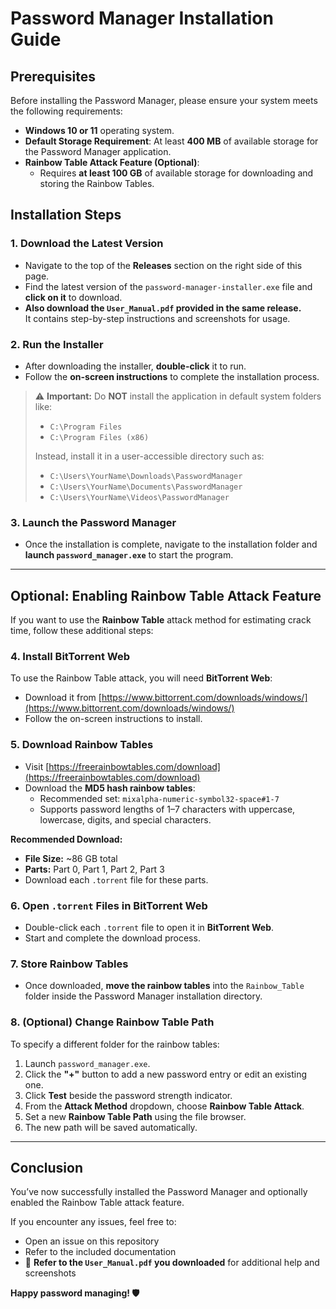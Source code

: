 # Password Manager Installation Guide

## Prerequisites

Before installing the Password Manager, please ensure your system meets the following requirements:

- **Windows 10 or 11** operating system.
- **Default Storage Requirement**: At least **400 MB** of available storage for the Password Manager application.
- **Rainbow Table Attack Feature (Optional)**:
  - Requires **at least 100 GB** of available storage for downloading and storing the Rainbow Tables.

## Installation Steps

### 1. Download the Latest Version
- Navigate to the top of the **Releases** section on the right side of this page.
- Find the latest version of the `password-manager-installer.exe` file and **click on it** to download.
- **Also download the `User_Manual.pdf` provided in the same release.**  
  It contains step-by-step instructions and screenshots for usage.

### 2. Run the Installer
- After downloading the installer, **double-click** it to run.
- Follow the **on-screen instructions** to complete the installation process.

> ⚠️ **Important:** Do **NOT** install the application in default system folders like:
> - `C:\Program Files`
> - `C:\Program Files (x86)`
>
> Instead, install it in a user-accessible directory such as:
> - `C:\Users\YourName\Downloads\PasswordManager`
> - `C:\Users\YourName\Documents\PasswordManager`
> - `C:\Users\YourName\Videos\PasswordManager`

### 3. Launch the Password Manager
- Once the installation is complete, navigate to the installation folder and **launch `password_manager.exe`** to start the program.

---

## Optional: Enabling Rainbow Table Attack Feature

If you want to use the **Rainbow Table** attack method for estimating crack time, follow these additional steps:

### 4. Install BitTorrent Web
To use the Rainbow Table attack, you will need **BitTorrent Web**:

- Download it from [https://www.bittorrent.com/downloads/windows/](https://www.bittorrent.com/downloads/windows/)
- Follow the on-screen instructions to install.

### 5. Download Rainbow Tables
- Visit [https://freerainbowtables.com/download](https://freerainbowtables.com/download)
- Download the **MD5 hash rainbow tables**:
  - Recommended set: `mixalpha-numeric-symbol32-space#1-7`
  - Supports password lengths of 1–7 characters with uppercase, lowercase, digits, and special characters.

**Recommended Download:**
- **File Size:** ~86 GB total
- **Parts:** Part 0, Part 1, Part 2, Part 3
- Download each `.torrent` file for these parts.

### 6. Open `.torrent` Files in BitTorrent Web
- Double-click each `.torrent` file to open it in **BitTorrent Web**.
- Start and complete the download process.

### 7. Store Rainbow Tables
- Once downloaded, **move the rainbow tables** into the `Rainbow_Table` folder inside the Password Manager installation directory.

### 8. (Optional) Change Rainbow Table Path
To specify a different folder for the rainbow tables:

1. Launch `password_manager.exe`.
2. Click the **"+"** button to add a new password entry or edit an existing one.
3. Click **Test** beside the password strength indicator.
4. From the **Attack Method** dropdown, choose **Rainbow Table Attack**.
5. Set a new **Rainbow Table Path** using the file browser.
6. The new path will be saved automatically.

---

## Conclusion

You’ve now successfully installed the Password Manager and optionally enabled the Rainbow Table attack feature.

If you encounter any issues, feel free to:
- Open an issue on this repository
- Refer to the included documentation
- 📖 **Refer to the `User_Manual.pdf` you downloaded** for additional help and screenshots

**Happy password managing! 🛡️**
